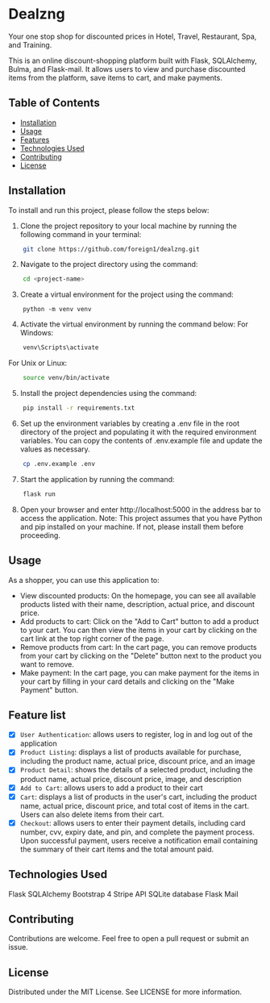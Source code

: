 # Dealzng
Your one stop shop for discounted prices in Hotel, Travel, Restaurant, Spa, and Training.

This is an online discount-shopping platform built with Flask, SQLAlchemy, Bulma, and Flask-mail. It allows users to view and purchase discounted items from the platform, save items to cart, and make payments.

## Table of Contents

- [Installation](#installation)
- [Usage](#usage)
- [Features](#features)
- [Technologies Used](#technologies-used)
- [Contributing](#contributing)
- [License](#license)

## Installation
To install and run this project, please follow the steps below:

1. Clone the project repository to your local machine by running the following command in your terminal:
``` bash
    git clone https://github.com/foreign1/dealzng.git
```
2. Navigate to the project directory using the command:
``` bash
    cd <project-name>
```
3. Create a virtual environment for the project using the command:
```
    python -m venv venv
```
4. Activate the virtual environment by running the command below:
For Windows:
``` bash 
    venv\Scripts\activate
```
For Unix or Linux:
``` bash
    source venv/bin/activate
```
5. Install the project dependencies using the command:
``` bash
    pip install -r requirements.txt
```
6. Set up the environment variables by creating a .env file in the root directory of the project and populating it with the required environment variables. You can copy the contents of .env.example file and update the values as necessary.
``` bash
    cp .env.example .env
```
7. Start the application by running the command:
``` bash
    flask run
```
8. Open your browser and enter http://localhost:5000 in the address bar to access the application.
Note: This project assumes that you have Python and pip installed on your machine. If not, please install them before proceeding.

## Usage
As a shopper, you can use this application to:

- View discounted products: On the homepage, you can see all available products listed with their name, description, actual price, and discount price.
- Add products to cart: Click on the "Add to Cart" button to add a product to your cart. You can then view the items in your cart by clicking on the cart link at the top right corner of the page.
- Remove products from cart: In the cart page, you can remove products from your cart by clicking on the "Delete" button next to the product you want to remove.
- Make payment: In the cart page, you can make payment for the items in your cart by filling in your card details and clicking on the "Make Payment" button.

## Feature list
- [x] ``User Authentication``: allows users to register, log in and log out of the application
- [x] ``Product Listing``: displays a list of products available for purchase, including the product name, actual price, discount price, and an image
- [x] ``Product Detail``: shows the details of a selected product, including the product name, actual price, discount price, image, and description
- [x] ``Add to Cart``: allows users to add a product to their cart
- [x] ``Cart``: displays a list of products in the user's cart, including the product name, actual price, discount price, and total cost of items in the cart. Users can also delete items from their cart.
- [x] ``Checkout``: allows users to enter their payment details, including card number, cvv, expiry date, and pin, and complete the payment process. Upon successful payment, users receive a notification email containing the summary of their cart items and the total amount paid.

## Technologies Used
Flask
SQLAlchemy
Bootstrap 4
Stripe API
SQLite database
Flask Mail

## Contributing
Contributions are welcome. Feel free to open a pull request or submit an issue.

## License
Distributed under the MIT License. See LICENSE for more information.